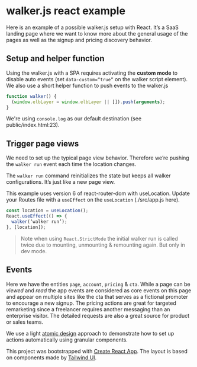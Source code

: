 # walker.js react example

Here is an example of a possible walker.js setup with React.
It’s a SaaS landing page where we want to know more about the general usage of the pages as well as the signup and pricing discovery behavior.

## Setup and helper function

Using the walker.js with a SPA requires activating the **custom mode** to disable auto events (set `data-custom=“true”` on the walker script element).
We also use a short helper function to push events to the walker.js

```js
function walker() {
  (window.elbLayer = window.elbLayer || []).push(arguments);
}
```

We're using `console.log` as our default destination (see public/index.html:23).

## Trigger page views

We need to set up the typical page view behavior. Therefore we’re pushing the `walker run` event each time the location changes.

The `walker run` command reinitializes the state but keeps all walker configurations. It’s just like a new page view.

This example uses version 6 of react-router-dom with useLocation.
Update your Routes file with a `useEffect` on the `useLocation` (./src/app.js here).

```js
const location = useLocation();
React.useEffect(() => {
  walker(‘walker run’);
}, [location]);
```

> Note when using `React.StrictMode` the initial walker run is called twice due to mounting, unmounting & remounting again. But only in dev mode.

## Events

Here we have the entities `page`, `account`, `pricing` & `cta`.
While a page can be _viewed_ and _read_ the app events are considered as core events on this page and appear on multiple sites like the cta that serves as a fictional promoter to encourage a new signup. The pricing actions are great for targeted remarketing since a freelancer requires another messaging than an enterprise visitor. The detailed requests are also a great source for product or sales teams.

We use a light [atomic design](https://bradfrost.com/blog/post/atomic-web-design/) approach to demonstrate how to set up actions automatically using granular components.

This project was bootstrapped with [Create React App](https://github.com/facebook/create-react-app).
The layout is based on components made by [Tailwind UI](https://tailwindui.com/).
